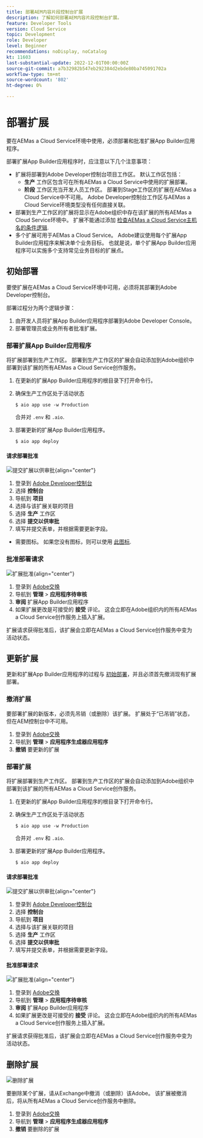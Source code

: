 ```yaml
---
title: 部署AEM内容片段控制台扩展
description: 了解如何部署AEM内容片段控制台扩展。
feature: Developer Tools
version: Cloud Service
topic: Development
role: Developer
level: Beginner
recommendations: noDisplay, noCatalog
kt: 11603
last-substantial-update: 2022-12-01T00:00:00Z
source-git-commit: a7b32982b547eb292384d2ebde80ba745091702a
workflow-type: tm+mt
source-wordcount: '802'
ht-degree: 0%

---
```



# 部署扩展

要在AEMas a Cloud Service环境中使用，必须部署和批准扩展App Builder应用程序。

部署扩展App Builder应用程序时，应注意以下几个注意事项：

+ 扩展将部署到Adobe Developer控制台项目工作区。 默认工作区包括：
   + __生产__ 工作区包含可在所有AEMas a Cloud Service中使用的扩展部署。
   + __阶段__ 工作区充当开发人员工作区。 部署到Stage工作区的扩展在AEMas a Cloud Service中不可用。
Adobe Developer控制台工作区与AEMas a Cloud Service环境类型没有任何直接关联。
+ 部署到生产工作区的扩展将显示在Adobe组织中存在该扩展的所有AEMas a Cloud Service环境中。
扩展不能通过添加 [检查AEMas a Cloud Service主机名的条件逻辑](https://developer.adobe.com/uix/docs/guides/publication/#enabling-extension-only-on-specific-aem-environments).
+ 多个扩展可用于AEMas a Cloud Service。 Adobe建议使用每个扩展App Builder应用程序来解决单个业务目标。 也就是说，单个扩展App Builder应用程序可以实施多个支持常见业务目标的扩展点。

## 初始部署

要使扩展在AEMas a Cloud Service环境中可用，必须将其部署到Adobe Developer控制台。

部署过程分为两个逻辑步骤：

1. 由开发人员将扩展App Builder应用程序部署到Adobe Developer Console。
1. 部署管理员或业务所有者批准扩展。

### 部署扩展App Builder应用程序

将扩展部署到生产工作区。 部署到生产工作区的扩展会自动添加到Adobe组织中部署到该扩展的所有AEMas a Cloud Service创作服务。

1. 在更新的扩展App Builder应用程序的根目录下打开命令行。
1. 确保生产工作区处于活动状态

   ```shell
   $ aio app use -w Production
   ```

   合并对 `.env` 和 `.aio`.

1. 部署更新的扩展App Builder应用程序。

   ```shell
   $ aio app deploy
   ```

#### 请求部署批准

![提交扩展以供审批](./assets/deploy/submit-for-approval.png){align="center"}

1. 登录到 [Adobe Developer控制台](https://developer.adobe.com)
1. 选择 __控制台__
1. 导航到 __项目__
1. 选择与该扩展关联的项目
1. 选择 __生产__ 工作区
1. 选择 __提交以供审批__
1. 填写并提交表单，并根据需要更新字段。

+ 需要图标。 如果您没有图标，则可以使用 [此图标](./assets/deploy/icon.png).

### 批准部署请求

![扩展批准](./assets/deploy/adobe-exchange.png){align="center"}

1. 登录到 [Adobe交换](https://exchange.adobe.com/)
1. 导航到 __管理__ > __应用程序待审核__
1. __审阅__ 扩展App Builder应用程序
1. 如果扩展更改是可接受的 __接受__ 评论。 这会立即在Adobe组织内的所有AEMas a Cloud Service创作服务上插入扩展。

扩展请求获得批准后，该扩展会立即在AEMas a Cloud Service创作服务中变为活动状态。

## 更新扩展

更新和扩展App Builder应用程序的过程与 [初始部署](#initial-deployment)，并且必须首先撤消现有扩展部署。

### 撤消扩展

要部署扩展的新版本，必须先吊销（或删除）该扩展。 扩展处于“已吊销”状态，但在AEM控制台中不可用。

1. 登录到 [Adobe交换](https://exchange.adobe.com/)
1. 导航到 __管理__ > __应用程序生成器应用程序__
1. __撤销__ 要更新的扩展

### 部署扩展

将扩展部署到生产工作区。 部署到生产工作区的扩展会自动添加到Adobe组织中部署到该扩展的所有AEMas a Cloud Service创作服务。

1. 在更新的扩展App Builder应用程序的根目录下打开命令行。
1. 确保生产工作区处于活动状态

   ```shell
   $ aio app use -w Production
   ```

   合并对 `.env` 和 `.aio`.

1. 部署更新的扩展App Builder应用程序。

   ```shell
   $ aio app deploy
   ```

#### 请求部署批准

![提交扩展以供审批](./assets/deploy/submit-for-approval.png){align="center"}

1. 登录到 [Adobe Developer控制台](https://developer.adobe.com)
1. 选择 __控制台__
1. 导航到 __项目__
1. 选择与该扩展关联的项目
1. 选择 __生产__ 工作区
1. 选择 __提交以供审批__
1. 填写并提交表单，并根据需要更新字段。

#### 批准部署请求

![扩展批准](./assets/deploy/adobe-exchange.png){align="center"}

1. 登录到 [Adobe交换](https://exchange.adobe.com/)
1. 导航到 __管理__ > __应用程序待审核__
1. __审阅__ 扩展App Builder应用程序
1. 如果扩展更改是可接受的 __接受__ 评论。 这会立即在Adobe组织内的所有AEMas a Cloud Service创作服务上插入扩展。

扩展请求获得批准后，该扩展会立即在AEMas a Cloud Service创作服务中变为活动状态。

## 删除扩展

![删除扩展](./assets/deploy/revoke.png)

要删除某个扩展，请从Exchange中撤消（或删除）该Adobe。 该扩展被撤消后，将从所有AEMas a Cloud Service创作服务中删除。

1. 登录到 [Adobe交换](https://exchange.adobe.com/)
1. 导航到 __管理__ > __应用程序生成器应用程序__
1. __撤销__ 要删除的扩展
